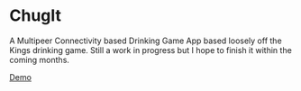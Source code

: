 # ChugIt
A Multipeer Connectivity based Drinking Game App based loosely off the Kings drinking game. Still a work in progress but I hope to finish it within the coming months. 

[Demo](https://appetize.io/app/pp4c3rg3dmktp09042t6vtpbj0)
